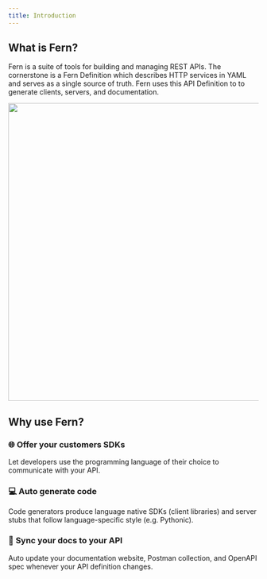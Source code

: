 ```yaml
---
title: Introduction
---
```


<!-- markdownlint-disable MD033 -->

## What is Fern?

Fern is a suite of tools for building and managing REST APIs. The cornerstone is a Fern Definition which describes HTTP services in YAML and serves as a single source of truth. Fern uses this API Definition to to generate clients, servers, and documentation.

<p align="center">
  <img src="/img/diagrams/overiew-diagram-dark.png" width="600"/>
</p>

## Why use Fern?

### 🌐 **Offer your customers SDKs**

Let developers use the programming language of their choice to communicate with your API.

### 💻 **Auto generate code**

Code generators produce language native SDKs (client libraries) and server stubs that follow language-specific style (e.g. Pythonic).

### 🔁 **Sync your docs to your API**

Auto update your documentation website, Postman collection, and OpenAPI spec whenever your API definition changes.
